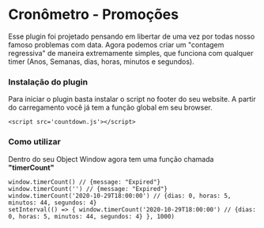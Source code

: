 # Cronômetro - Promoções
Esse plugin foi projetado pensando em libertar de uma vez por todas nosso famoso problemas com data.
Agora podemos criar um "contagem regressiva" de maneira extremamente simples, que funciona com qualquer timer (Anos, Semanas, dias, horas, minutos e segundos).

### Instalação do plugin
Para iniciar o plugin basta instalar o script no footer do seu website. A partir do carregamento você já tem a função global em seu browser.

    <script src='countdown.js'></script>

### Como utilizar
Dentro do seu Object Window agora tem uma função chamada **"timerCount"**

    window.timerCount() // {message: "Expired"}
    window.timerCount('') // {message: "Expired"}
    window.timerCount('2020-10-29T18:00:00') // {dias: 0, horas: 5, minutos: 44, segundos: 4}
    setInterval(() => { window.timerCount('2020-10-29T18:00:00') // {dias: 0, horas: 5, minutos: 44, segundos: 4} }, 1000)
